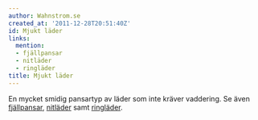 ```yaml
---
author: Wahnstrom.se
created_at: '2011-12-28T20:51:40Z'
id: Mjukt läder
links:
  mention:
  - fjällpansar
  - nitläder
  - ringläder
title: Mjukt läder
---
```


En mycket smidig pansartyp av läder som inte kräver vaddering. Se även [fjällpansar], [nitläder]
samt [ringläder].

  [fjällpansar]: fjällpansar
  [nitläder]: nitläder
  [ringläder]: ringläder